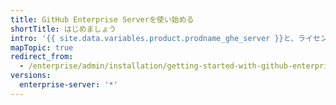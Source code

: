 ```yaml
---
title: GitHub Enterprise Serverを使い始める
shortTitle: はじめましょう
intro: '{{ site.data.variables.product.prodname_ghe_server }}と、ライセンスの管理方法について学びましょう。'
mapTopic: true
redirect_from:
  - /enterprise/admin/installation/getting-started-with-github-enterprise-server
versions:
  enterprise-server: '*'
---
```


